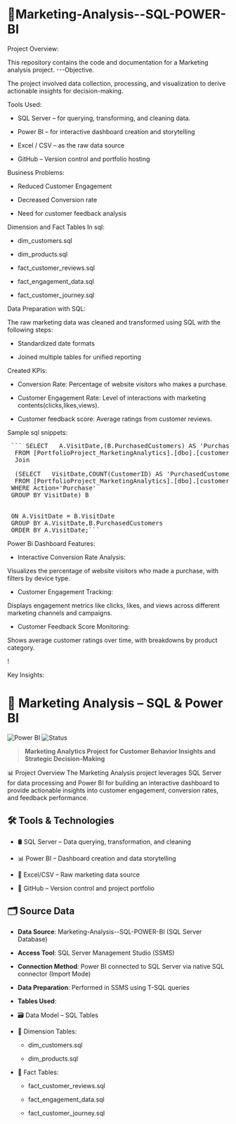  # 🚀Marketing-Analysis--SQL-POWER-BI
Project Overview:

This repository contains the code and documentation for a Marketing analysis project. 
---Objective. 

The project involved data collection, processing, and visualization to derive actionable insights for decision-making.

Tools Used:

* SQL Server – for querying, transforming, and cleaning data.


* Power BI – for interactive dashboard creation and storytelling


* Excel / CSV – as the raw data source


* GitHub – Version control and portfolio hosting

Business Problems:

* Reduced Customer Engagement

* Decreased Conversion rate

* Need for customer feedback analysis

Dimension and Fact Tables In sql:

* dim_customers.sql

* dim_products.sql

* fact_customer_reviews.sql

* fact_engagement_data.sql

* fact_customer_journey.sql



Data Preparation with SQL:

The raw marketing data was cleaned and transformed using SQL with the following steps:

* Standardized date formats

* Joined multiple tables for unified reporting

Created KPIs:
* Conversion Rate: Percentage of website visitors who makes a purchase.

* Customer Engagement Rate: Level of interactions with marketing contents(clicks,likes,views).

* Customer feedback score: Average ratings from customer reviews.

Sample sql snippets:


<pre> ``` SELECT   A.VisitDate,(B.PurchasedCustomers) AS 'PurchasedCustomers' ,COUNT(CustomerID) AS 'TotalCustomers',round(cast(100*PurchasedCustomers as float)/cast(COUNT(CustomerID) AS float),2) as factor
  FROM [PortfolioProject_MarketingAnalytics].[dbo].[customer_journey] A
  Join
  
  (SELECT   VisitDate,COUNT(CustomerID) AS 'PurchasedCustomers'
  FROM [PortfolioProject_MarketingAnalytics].[dbo].[customer_journey]
 WHERE Action='Purchase'
 GROUP BY VisitDate) B 
 
 
 ON A.VisitDate = B.VisitDate
 GROUP BY A.VisitDate,B.PurchasedCustomers
 ORDER BY A.VisitDate;```</pre> 


 Power Bi Dashboard Features:
 
 * Interactive Conversion Rate Analysis:
 
Visualizes the percentage of website visitors who made a purchase, with filters by device type.

 * Customer Engagement Tracking:

Displays engagement metrics like clicks, likes, and views across different marketing channels and campaigns.

* Customer Feedback Score Monitoring:

Shows average customer ratings over time, with breakdowns by product category.



 !



 Key Insights:




# 🚀 Marketing Analysis – SQL & Power BI

![Power BI](https://img.shields.io/badge/Tool-Power%20BI-yellow?logo=powerbi)
![Status](https://img.shields.io/badge/status-Completed-brightgreen)


>**Marketing Analytics Project for Customer Behavior Insights and Strategic Decision-Making**

📊 Project Overview
The Marketing Analysis project leverages SQL Server for data processing and Power BI for building an interactive dashboard to provide actionable insights into customer engagement, conversion rates, and feedback performance.

## 🛠️ Tools & Technologies

- 🛢️ SQL Server – Data querying, transformation, and cleaning

- 📊 Power BI – Dashboard creation and data storytelling

- 📄 Excel/CSV – Raw marketing data source

- 🧬 GitHub – Version control and project portfolio


## 🗂️ Source Data
- **Data Source**: Marketing-Analysis--SQL-POWER-BI (SQL Server Database)
  
- **Access Tool**: SQL Server Management Studio (SSMS)

- **Connection Method**: Power BI connected to SQL Server via native SQL connector (Import Mode)

- **Data Preparation**: Performed in SSMS using T-SQL queries

- **Tables Used**:
-  🗃️ Data Model – SQL Tables
  
- 📁 Dimension Tables:
  
  
  - dim_customers.sql

  - dim_products.sql

- 📁 Fact Tables:   
  
    
  -  fact_customer_reviews.sql

  - fact_engagement_data.sql

  - fact_customer_journey.sql
  




